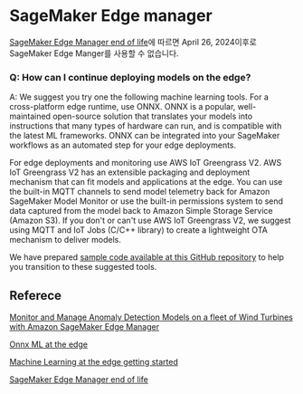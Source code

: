 # SageMaker Edge manager

[SageMaker Edge Manager end of life](https://docs.aws.amazon.com/sagemaker/latest/dg/edge-eol.html)에 따르면 April 26, 2024이후로 SageMaker Edge Manger를 사용할 수 없습니다.

### Q: How can I continue deploying models on the edge?
A: We suggest you try one the following machine learning tools. For a cross-platform edge runtime, use ONNX. ONNX is a popular, well-maintained open-source solution that translates your models into instructions that many types of hardware can run, and is compatible with the latest ML frameworks. ONNX can be integrated into your SageMaker workflows as an automated step for your edge deployments.

For edge deployments and monitoring use AWS IoT Greengrass V2. AWS IoT Greengrass V2 has an extensible packaging and deployment mechanism that can fit models and applications at the edge. You can use the built-in MQTT channels to send model telemetry back for Amazon SageMaker Model Monitor or use the built-in permissions system to send data captured from the model back to Amazon Simple Storage Service (Amazon S3). If you don't or can't use AWS IoT Greengrass V2, we suggest using MQTT and IoT Jobs (C/C++ library) to create a lightweight OTA mechanism to deliver models.

We have prepared [sample code available at this GitHub repository](https://github.com/aws-samples/ml-edge-getting-started) to help you transition to these suggested tools.

## Referece

[Monitor and Manage Anomaly Detection Models on a fleet of Wind Turbines with Amazon SageMaker Edge Manager](https://aws.amazon.com/ko/blogs/machine-learning/monitor-and-manage-anomaly-detection-models-on-a-fleet-of-wind-turbines-with-amazon-sagemaker-edge-manager/)

[Onnx ML at the edge](https://github.com/aws-samples/ml-edge-getting-started/tree/main/samples/onnx_accelerator_sample1)

[Machine Learning at the edge getting started](https://github.com/aws-samples/ml-edge-getting-started)

[SageMaker Edge Manager end of life](https://docs.aws.amazon.com/sagemaker/latest/dg/edge-eol.html)
